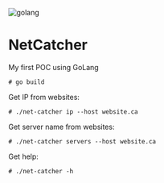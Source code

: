 ![golang](https://user-images.githubusercontent.com/35708820/129405960-789d6fad-f1ec-44eb-93bf-22fb19b81841.png)

# NetCatcher
My first POC using GoLang

```
# go build
```
Get IP from websites:
```
# ./net-catcher ip --host website.ca
```

Get server name from websites:
```
# ./net-catcher servers --host website.ca
```

Get help:
```
# ./net-catcher -h
```
